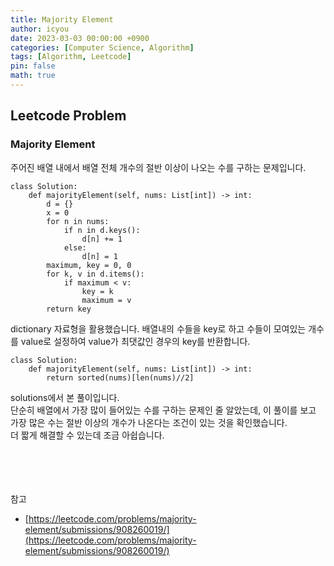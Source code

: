 ```yaml
---
title: Majority Element
author: icyou
date: 2023-03-03 00:00:00 +0900
categories: [Computer Science, Algorithm]
tags: [Algorithm, Leetcode]
pin: false
math: true
---
```


## Leetcode Problem

### Majority Element
주어진 배열 내에서 배열 전체 개수의 절반 이상이 나오는 수를 구하는 문제입니다.

```
class Solution:
    def majorityElement(self, nums: List[int]) -> int:
        d = {}
        x = 0
        for n in nums:
            if n in d.keys():
                d[n] += 1
            else:
                d[n] = 1
        maximum, key = 0, 0
        for k, v in d.items():
            if maximum < v:
                key = k
                maximum = v
        return key
```
dictionary 자료형을 활용했습니다.
배열내의 수들을 key로 하고 수들이 모여있는 개수를 value로 설정하여 value가 최댓값인 경우의 key를 반환합니다.  

```
class Solution:
    def majorityElement(self, nums: List[int]) -> int:
        return sorted(nums)[len(nums)//2]
```
solutions에서 본 풀이입니다.  
단순히 배열에서 가장 많이 들어있는 수를 구하는 문제인 줄 알았는데, 이 풀이를 보고 가장 많은 수는 절반 이상의 개수가 나온다는 조건이 있는 것을 확인했습니다.  
더 짧게 해결할 수 있는데 조금 아쉽습니다.  

<br/><br/><br/><br/>
참고 
- [https://leetcode.com/problems/majority-element/submissions/908260019/](https://leetcode.com/problems/majority-element/submissions/908260019/)